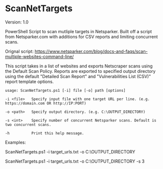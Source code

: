# ScanNetTargets
Version: 1.0

PowerShell Script to scan mutliple targets in Netsparker. Built off a script from Netsparker.com with additions for CSV reports and limiting concurrent scans.
 
Orignal script: https://www.netsparker.com/blog/docs-and-faqs/scan-multiple-websites-command-line/

This script takes in a list of websites and exports Netscraper scans using the Default Scan Policy. Reports are exported to specified output directory using the default "Detailed Scan Report" and "Vulnerabilities List (CSV)" report template options.

    usage: ScanNetTargets.ps1 [-i] file [-o] path [options]

    -i <file>   Specify input file with one target URL per line. (e.g. https://domain.com OR http://IP:PORT)
            
    -o <path>   Specify output directory. (e.g. C:\OUTPUT_DIRECTORY)

    -s <int>    Specify number of concurrent Netsparker scans. Default is two concurrent scans.

    -h          Print this help message.

Examples:

ScanNetTargets.ps1 -i target_urls.txt -o C:\OUTPUT_DIRECTORY

ScanNetTargets.ps1 -i target_urls.txt -o C:\OUTPUT_DIRECTORY -s 3
